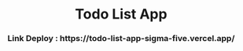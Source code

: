 <h1 align="center">Todo List App</h1>
<h3 align="center">Link Deploy : https://todo-list-app-sigma-five.vercel.app/</h3>